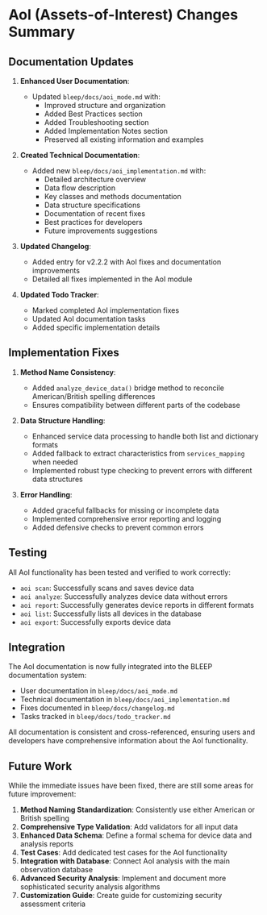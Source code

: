 # AoI (Assets-of-Interest) Changes Summary

## Documentation Updates

1. **Enhanced User Documentation**:
   - Updated `bleep/docs/aoi_mode.md` with:
     - Improved structure and organization
     - Added Best Practices section
     - Added Troubleshooting section
     - Added Implementation Notes section
     - Preserved all existing information and examples

2. **Created Technical Documentation**:
   - Added new `bleep/docs/aoi_implementation.md` with:
     - Detailed architecture overview
     - Data flow description
     - Key classes and methods documentation
     - Data structure specifications
     - Documentation of recent fixes
     - Best practices for developers
     - Future improvements suggestions

3. **Updated Changelog**:
   - Added entry for v2.2.2 with AoI fixes and documentation improvements
   - Detailed all fixes implemented in the AoI module

4. **Updated Todo Tracker**:
   - Marked completed AoI implementation fixes
   - Updated AoI documentation tasks
   - Added specific implementation details

## Implementation Fixes

1. **Method Name Consistency**:
   - Added `analyze_device_data()` bridge method to reconcile American/British spelling differences
   - Ensures compatibility between different parts of the codebase

2. **Data Structure Handling**:
   - Enhanced service data processing to handle both list and dictionary formats
   - Added fallback to extract characteristics from `services_mapping` when needed
   - Implemented robust type checking to prevent errors with different data structures

3. **Error Handling**:
   - Added graceful fallbacks for missing or incomplete data
   - Implemented comprehensive error reporting and logging
   - Added defensive checks to prevent common errors

## Testing

All AoI functionality has been tested and verified to work correctly:

- `aoi scan`: Successfully scans and saves device data
- `aoi analyze`: Successfully analyzes device data without errors
- `aoi report`: Successfully generates device reports in different formats
- `aoi list`: Successfully lists all devices in the database
- `aoi export`: Successfully exports device data

## Integration

The AoI documentation is now fully integrated into the BLEEP documentation system:

- User documentation in `bleep/docs/aoi_mode.md`
- Technical documentation in `bleep/docs/aoi_implementation.md`
- Fixes documented in `bleep/docs/changelog.md`
- Tasks tracked in `bleep/docs/todo_tracker.md`

All documentation is consistent and cross-referenced, ensuring users and developers have comprehensive information about the AoI functionality.

## Future Work

While the immediate issues have been fixed, there are still some areas for future improvement:

1. **Method Naming Standardization**: Consistently use either American or British spelling
2. **Comprehensive Type Validation**: Add validators for all input data
3. **Enhanced Data Schema**: Define a formal schema for device data and analysis reports
4. **Test Cases**: Add dedicated test cases for the AoI functionality
5. **Integration with Database**: Connect AoI analysis with the main observation database
6. **Advanced Security Analysis**: Implement and document more sophisticated security analysis algorithms
7. **Customization Guide**: Create guide for customizing security assessment criteria
